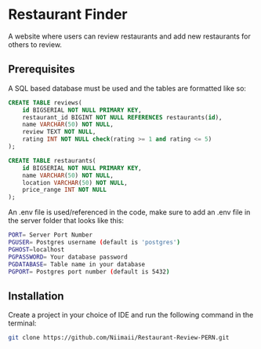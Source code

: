 # Restaurant Finder

A website where users can review restaurants and add new restaurants for others to review.

## Prerequisites

A SQL based database must be used and the tables are formatted like so:

```sql
CREATE TABLE reviews(
    id BIGSERIAL NOT NULL PRIMARY KEY,
    restaurant_id BIGINT NOT NULL REFERENCES restaurants(id),
    name VARCHAR(50) NOT NULL,
    review TEXT NOT NULL,
    rating INT NOT NULL check(rating >= 1 and rating <= 5)
);

CREATE TABLE restaurants(
    id BIGSERIAL NOT NULL PRIMARY KEY,
    name VARCHAR(50) NOT NULL,
    location VARCHAR(50) NOT NULL,
    price_range INT NOT NULL
);
```

An .env file is used/referenced in the code, make sure to add an .env file in the server folder that looks like this:

```bash
PORT= Server Port Number
PGUSER= Postgres username (default is 'postgres')
PGHOST=localhost
PGPASSWORD= Your database password
PGDATABASE= Table name in your database
PGPORT= Postgres port number (default is 5432)
```

## Installation

Create a project in your choice of IDE and run the following command in the terminal:

```bash
git clone https://github.com/Niimaii/Restaurant-Review-PERN.git
```
